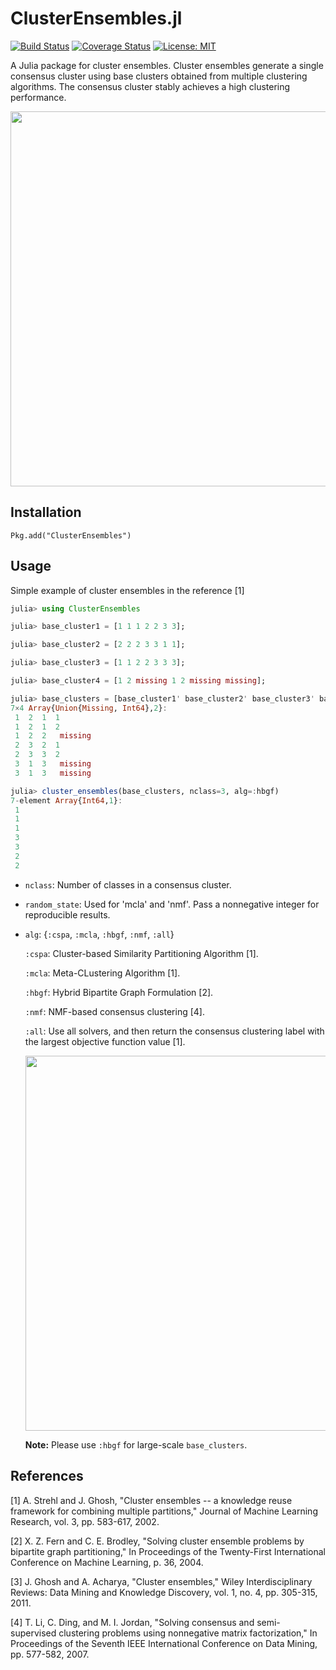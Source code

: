 # ClusterEnsembles.jl

[![Build Status](https://travis-ci.org/tsano430/ClusterEnsembles.jl.svg?branch=main)](https://travis-ci.org/tsano430/ClusterEnsembles.jl)
[![Coverage Status](https://coveralls.io/repos/github/tsano430/ClusterEnsembles.jl/badge.svg?branch=main)](https://coveralls.io/github/tsano430/ClusterEnsembles.jl?branch=main)
[![License: MIT](https://img.shields.io/badge/License-MIT-yellow.svg)](https://opensource.org/licenses/MIT)

A Julia package for cluster ensembles. Cluster ensembles generate a single consensus cluster using base clusters obtained from multiple clustering algorithms. The consensus cluster stably achieves a high clustering performance.

<p align="center">
  <img width="600" src="https://user-images.githubusercontent.com/60049342/107722358-17c47a00-6d22-11eb-9040-b13b92f97ba1.png">
</p>

Installation
------------

```
Pkg.add("ClusterEnsembles")
```

Usage
-----

Simple example of cluster ensembles in the reference [1]

```julia
julia> using ClusterEnsembles

julia> base_cluster1 = [1 1 1 2 2 3 3];

julia> base_cluster2 = [2 2 2 3 3 1 1];

julia> base_cluster3 = [1 1 2 2 3 3 3];

julia> base_cluster4 = [1 2 missing 1 2 missing missing];

julia> base_clusters = [base_cluster1' base_cluster2' base_cluster3' base_cluster4']
7×4 Array{Union{Missing, Int64},2}:
 1  2  1  1
 1  2  1  2
 1  2  2   missing
 2  3  2  1
 2  3  3  2
 3  1  3   missing
 3  1  3   missing

julia> cluster_ensembles(base_clusters, nclass=3, alg=:hbgf)
7-element Array{Int64,1}:
 1
 1
 1
 3
 3
 2
 2
```

- `nclass`: Number of classes in a consensus cluster.

- `random_state`: Used for 'mcla' and 'nmf'. Pass a nonnegative integer for reproducible results.

- `alg`: {`:cspa`, `:mcla`, `:hbgf`, `:nmf`, `:all`}

    `:cspa`: Cluster-based Similarity Partitioning Algorithm [1].
    
    `:mcla`: Meta-CLustering Algorithm [1].
    
    `:hbgf`: Hybrid Bipartite Graph Formulation [2].

    `:nmf`: NMF-based consensus clustering [4].

    `:all`: Use all solvers, and then return the consensus clustering label with the largest objective function value [1].
    
    <p align="center">
      <img width="600" src="https://user-images.githubusercontent.com/60049342/110207481-14f31a00-7ec7-11eb-96cf-4e03a6ad8990.png">
    </p>
    
    **Note:** Please use `:hbgf` for large-scale `base_clusters`.


References
----------

[1] A. Strehl and J. Ghosh, 
"Cluster ensembles -- a knowledge reuse framework for combining multiple partitions,"
Journal of Machine Learning Research, vol. 3, pp. 583-617, 2002.

[2] X. Z. Fern and C. E. Brodley, 
"Solving cluster ensemble problems by bipartite graph partitioning,"
In Proceedings of the Twenty-First International Conference on Machine Learning, p. 36, 2004.

[3] J. Ghosh and A. Acharya, 
"Cluster ensembles," 
Wiley Interdisciplinary Reviews: Data Mining and Knowledge Discovery, vol. 1, no. 4, pp. 305-315, 2011. 

[4] T. Li, C. Ding, and M. I. Jordan, 
"Solving consensus and semi-supervised clustering problems using nonnegative matrix factorization," 
In Proceedings of the Seventh IEEE International Conference on Data Mining, pp. 577-582, 2007.
